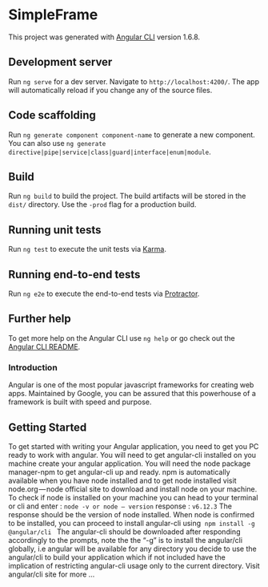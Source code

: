 
# SimpleFrame

This project was generated with [Angular CLI](https://github.com/angular/angular-cli) version 1.6.8.

## Development server

Run `ng serve` for a dev server. Navigate to `http://localhost:4200/`. The app will automatically reload if you change any of the source files.

## Code scaffolding

Run `ng generate component component-name` to generate a new component. You can also use `ng generate directive|pipe|service|class|guard|interface|enum|module`.

## Build

Run `ng build` to build the project. The build artifacts will be stored in the `dist/` directory. Use the `-prod` flag for a production build.

## Running unit tests

Run `ng test` to execute the unit tests via [Karma](https://karma-runner.github.io).

## Running end-to-end tests

Run `ng e2e` to execute the end-to-end tests via [Protractor](http://www.protractortest.org/).

## Further help

To get more help on the Angular CLI use `ng help` or go check out the [Angular CLI README](https://github.com/angular/angular-cli/blob/master/README.md).

### Introduction
  Angular is one of the most popular javascript frameworks for creating web apps. Maintained by Google, you can be assured that this powerhouse of a framework is built with speed and purpose.
## Getting Started
  To get started with writing your Angular application, you need to get you PC ready to work with angular. You will need to get angular-cli installed on you machine create your angular application.
You will need the node package manager-npm to get angular-cli up and ready. npm is automatically available when you have node installed and to get node installed visit node.org — node official site to download and install node on your machine. To check if node is installed on your machine you can head to your terminal or cli and enter :
                                            ```node -v or node — version```
                                  response : ``` v6.12.3 ```
The response should be the version of node installed. When node is confirmed to be installed, you can proceed to install angular-cli using 
                                            ```npm install -g @angular/cli ```
The angular-cli should be downloaded after responding accordingly to the prompts, note the the “-g” is to install the angular/cli globally, i.e angular will be available for any directory you decide to use the angular/cli to build your application which if not included have the implication of restricting angular-cli usage only to the current directory. Visit angular/cli site for more …
